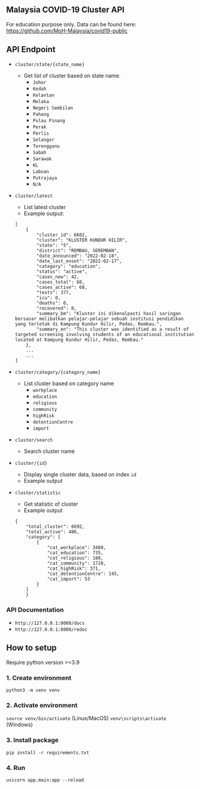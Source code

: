## Malaysia COVID-19 Cluster API
For education purpose only. Data can be found here:  https://github.com/MoH-Malaysia/covid19-public

## API Endpoint
- `cluster/state/{state_name}` 
    - Get list of cluster based on state name. 
        - `Johor`
        - `Kedah`
        - `Kelantan`
        - `Melaka`
        - `Negeri Sembilan`
        - `Pahang`
        - `Pulau Pinang`
        - `Perak`
        - `Perlis`
        - `Selangor`
        - `Terengganu`
        - `Sabah`
        - `Sarawak`
        - `KL`
        - `Labuan`
        - `Putrajaya`
        - `N/A`
- `cluster/latest`
    - List latest cluster
    - Example output:
    ```
    [
        {
            "cluster_id": 6682,
            "cluster": "KLUSTER KUNDUR HILIR",
            "state": "5",
            "district": "REMBAU, SEREMBAN",
            "date_announced": "2022-02-18",
            "date_last_onset": "2022-02-17",
            "category": "education",
            "status": "active",
            "cases_new": 42,
            "cases_total": 68,
            "cases_active": 68,
            "tests": 377,
            "icu": 0,
            "deaths": 0,
            "recovered": 0,
            "summary_bm": "Kluster ini dikenalpasti hasil saringan bersasar melibatkan pelajar-pelajar sebuah institusi pendidikan yang terletak di Kampung Kundur Hilir, Pedas, Rembau.",
            "summary_en": "This cluster was identified as a result of targeted screening involving students of an educational institution located at Kampung Kundur Hilir, Pedas, Rembau."
        },
        ...
        ...
    ]
    ```
- `cluster/category/{category_name}`
    - List cluster based on category name
        - `workplace`
        - `education`
        - `religious`
        - `community`
        - `highRisk`
        - `detentionCentre`
        - `import`
- `cluster/search`
    - Search cluster name
- `cluster/{id}`
    - Display single cluster data, based on index `id`
    - Example output <br>

- `cluster/statistic`
    - Get statistic of cluster
    - Example output<br>
    ```
    {
        "total_cluster": 6692,
        "total_active": 486,
        "category": [
            {
                "cat_workplace": 3480,
                "cat_education": 735,
                "cat_religious": 180,
                "cat_community": 1728,
                "cat_highRisk": 371,
                "cat_detentionCentre": 145,
                "cat_import": 53
            }
        ]
        }
    ```

### API Documentation
- `http://127.0.0.1:8000/docs`
- `http://127.0.0.1:8000/redoc`

## How to setup
Require python version >=3.9

### 1. Create environment
`python3 -m venv venv`

### 2. Activate environment
`source venv/bin/activate` (Linux/MacOS)
`venv\scripts\activate` (Windows)

### 3. Install package
`pip install -r requirements.txt`

### 4. Run
`uvicorn app.main:app --reload`

